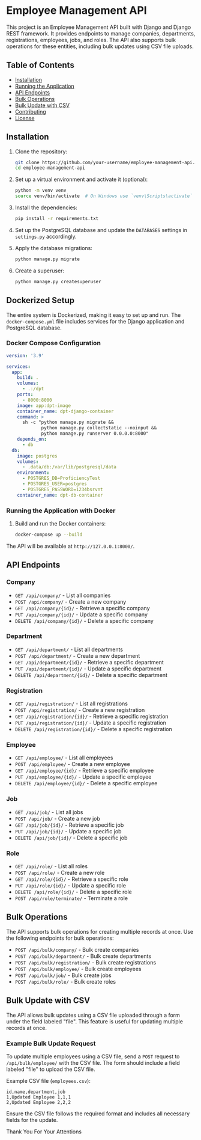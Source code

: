# Employee Management API

This project is an Employee Management API built with Django and Django REST framework. It provides endpoints to manage companies, departments, registrations, employees, jobs, and roles. The API also supports bulk operations for these entities, including bulk updates using CSV file uploads.

## Table of Contents

- [Installation](#installation)
- [Running the Application](#running-the-application)
- [API Endpoints](#api-endpoints)
- [Bulk Operations](#bulk-operations)
- [Bulk Update with CSV](#bulk-update-with-csv)
- [Contributing](#contributing)
- [License](#license)

## Installation

1. Clone the repository:

   ```bash
   git clone https://github.com/your-username/employee-management-api.git
   cd employee-management-api
   ```

2. Set up a virtual environment and activate it (optional):

   ```bash
   python -m venv venv
   source venv/bin/activate  # On Windows use `venv\Scripts\activate`
   ```

3. Install the dependencies:

   ```bash
   pip install -r requirements.txt
   ```

4. Set up the PostgreSQL database and update the `DATABASES` settings in `settings.py` accordingly.

5. Apply the database migrations:

   ```bash
   python manage.py migrate
   ```

6. Create a superuser:

   ```bash
   python manage.py createsuperuser
   ```

## Dockerized Setup

The entire system is Dockerized, making it easy to set up and run. The `docker-compose.yml` file includes services for the Django application and PostgreSQL database.

### Docker Compose Configuration

```yaml
version: '3.9'

services:
  app:
    build: .
    volumes:
      - .:/dpt
    ports:
      - 8000:8000
    image: app:dpt-image
    container_name: dpt-django-container
    command: >
      sh -c "python manage.py migrate &&
             python manage.py collectstatic --noinput &&
             python manage.py runserver 0.0.0.0:8000"
    depends_on:
      - db
  db:
    image: postgres
    volumes:
      - .data/db:/var/lib/postgresql/data
    environment:
      - POSTGRES_DB=ProficiencyTest
      - POSTGRES_USER=postgres
      - POSTGRES_PASSWORD=1234bsrvnt
    container_name: dpt-db-container
```

### Running the Application with Docker

1. Build and run the Docker containers:

   ```bash
   docker-compose up --build
   ```

The API will be available at `http://127.0.0.1:8000/`.

## API Endpoints


### Company

- `GET /api/company/` - List all companies
- `POST /api/company/` - Create a new company
- `GET /api/company/{id}/` - Retrieve a specific company
- `PUT /api/company/{id}/` - Update a specific company
- `DELETE /api/company/{id}/` - Delete a specific company

### Department

- `GET /api/department/` - List all departments
- `POST /api/department/` - Create a new department
- `GET /api/department/{id}/` - Retrieve a specific department
- `PUT /api/department/{id}/` - Update a specific department
- `DELETE /api/department/{id}/` - Delete a specific department

### Registration

- `GET /api/registration/` - List all registrations
- `POST /api/registration/` - Create a new registration
- `GET /api/registration/{id}/` - Retrieve a specific registration
- `PUT /api/registration/{id}/` - Update a specific registration
- `DELETE /api/registration/{id}/` - Delete a specific registration

### Employee

- `GET /api/employee/` - List all employees
- `POST /api/employee/` - Create a new employee
- `GET /api/employee/{id}/` - Retrieve a specific employee
- `PUT /api/employee/{id}/` - Update a specific employee
- `DELETE /api/employee/{id}/` - Delete a specific employee

### Job

- `GET /api/job/` - List all jobs
- `POST /api/job/` - Create a new job
- `GET /api/job/{id}/` - Retrieve a specific job
- `PUT /api/job/{id}/` - Update a specific job
- `DELETE /api/job/{id}/` - Delete a specific job

### Role

- `GET /api/role/` - List all roles
- `POST /api/role/` - Create a new role
- `GET /api/role/{id}/` - Retrieve a specific role
- `PUT /api/role/{id}/` - Update a specific role
- `DELETE /api/role/{id}/` - Delete a specific role
- `POST /api/role/terminate/` - Terminate a role

## Bulk Operations

The API supports bulk operations for creating multiple records at once. Use the following endpoints for bulk operations:

- `POST /api/bulk/company/` - Bulk create companies
- `POST /api/bulk/department/` - Bulk create departments
- `POST /api/bulk/registration/` - Bulk create registrations
- `POST /api/bulk/employee/` - Bulk create employees
- `POST /api/bulk/job/` - Bulk create jobs
- `POST /api/bulk/role/` - Bulk create roles

## Bulk Update with CSV

The API allows bulk updates using a CSV file uploaded through a form under the field labeled "file". This feature is useful for updating multiple records at once.

### Example Bulk Update Request

To update multiple employees using a CSV file, send a `POST` request to `/api/bulk/employee/` with the CSV file. The form should include a field labeled "file" to upload the CSV file.

Example CSV file (`employees.csv`):

```csv
id,name,department,job
1,Updated Employee 1,1,1
2,Updated Employee 2,2,2
```

Ensure the CSV file follows the required format and includes all necessary fields for the update.

Thank You For Your Attentions